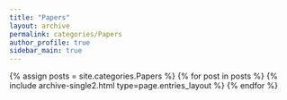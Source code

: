 ```yaml
---
title: "Papers"
layout: archive
permalink: categories/Papers
author_profile: true
sidebar_main: true
---
```


{% assign posts = site.categories.Papers %}
{% for post in posts %} {% include archive-single2.html type=page.entries_layout %} {% endfor %}
